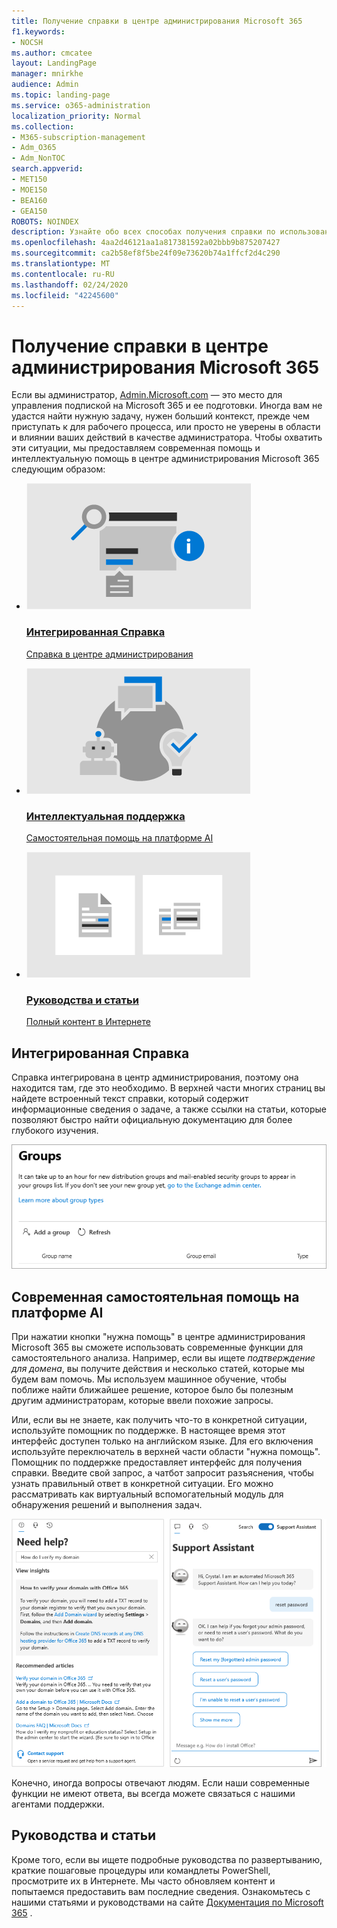 ```yaml
---
title: Получение справки в центре администрирования Microsoft 365
f1.keywords:
- NOCSH
ms.author: cmcatee
layout: LandingPage
manager: mnirkhe
audience: Admin
ms.topic: landing-page
ms.service: o365-administration
localization_priority: Normal
ms.collection:
- M365-subscription-management
- Adm_O365
- Adm_NonTOC
search.appverid:
- MET150
- MOE150
- BEA160
- GEA150
ROBOTS: NOINDEX
description: Узнайте обо всех способах получения справки по использованию центра администрирования Microsoft 365.
ms.openlocfilehash: 4aa2d46121aa1a817381592a02bbb9b875207427
ms.sourcegitcommit: ca2b58ef8f5be24f09e73620b74a1ffcf2d4c290
ms.translationtype: MT
ms.contentlocale: ru-RU
ms.lasthandoff: 02/24/2020
ms.locfileid: "42245600"
---
```

<!-- The following is just placeholder text from Madhura's mail. We need to add images/examples of each -->

# <a name="how-to-get-help-in-the-microsoft-365-admin-center"></a>Получение справки в центре администрирования Microsoft 365

Если вы администратор, [Admin.Microsoft.com](https://admin.microsoft.com) — это место для управления подпиской на Microsoft 365 и ее подготовки. Иногда вам не удастся найти нужную задачу, нужен больший контекст, прежде чем приступать к для рабочего процесса, или просто не уверены в области и влиянии ваших действий в качестве администратора. Чтобы охватить эти ситуации, мы предоставляем современная помощь и интеллектуальную помощь в центре администрирования Microsoft 365 следующим образом:
 


<ul class="panelContent cardsW">
    <li>
        <div class="cardSize">
            <div class="cardPadding">
                <div class="card">
                    <a href="what-is-help.md#integrated-help">
                        <div class="cardImageOuter">
                            <div class="cardImage">
                                <img src="../media/what-is-help/M365_WhatisHelp_IntegratedHelp.png" alt="Integrated help" />
                            </div>
                        </div>
                        <div class="cardText">
                            <h3>Интегрированная Справка</h3>
                            <p>Справка в центре администрирования</p>
                        </div>
                    </a>
                </div>
            </div>
        </div>
    </li>
    <li>
        <div class="cardSize">
            <div class="cardPadding">
                <div class="card">
                    <a href="what-is-help.md#modern-self-help-powered-by-ai">
                        <div class="cardImageOuter">
                            <div class="cardImage">
                                <img src="../media/what-is-help/M365_WhatisHelp_IntelligentAssistance.png" alt="Intelligent assistance" />
                            </div>
                        </div>
                        <div class="cardText">
                            <h3>Интеллектуальная поддержка</h3>
                            <p>Самостоятельная помощь на платформе AI</p>
                        </div>
                    </a>
                </div>
            </div>
        </div>
    </li>
    <li>
        <div class="cardSize">
            <div class="cardPadding">
                <div class="card">
                    <a href="what-is-help.md#guides-and-articles">
                        <div class="cardImageOuter">
                            <div class="cardImage">
                                <img src="../media/what-is-help/M365_WhatisHelp_ArticlesGuides.png" alt="Guides and articles" />
                            </div>
                        </div>
                        <div class="cardText">
                            <h3>Руководства и статьи</h3>
                            <p>Полный контент в Интернете</p>
                        </div>
                    </a>
                </div>
            </div>
        </div>
    </li>
</ul>

## <a name="integrated-help"></a>Интегрированная Справка
Справка интегрирована в центр администрирования, поэтому она находится там, где это необходимо. В верхней части многих страниц вы найдете встроенный текст справки, который содержит информационные сведения о задаче, а также ссылки на статьи, которые позволяют быстро найти официальную документацию для более глубокого изучения.

![Страница "группы", в которой представлены встроенная справка и ссылки на статьи](../media/integrated-help.png)

## <a name="modern-self-help-powered-by-ai"></a>Современная самостоятельная помощь на платформе AI

При нажатии кнопки "нужна помощь" в центре администрирования Microsoft 365 вы сможете использовать современные функции для самостоятельного анализа. Например, если вы ищете *подтверждение для домена*, вы получите действия и несколько статей, которые мы будем вам помочь. Мы используем машинное обучение, чтобы поближе найти ближайшее решение, которое было бы полезным другим администраторам, которые ввели похожие запросы.

Или, если вы не знаете, как получить что-то в конкретной ситуации, используйте помощник по поддержке. В настоящее время этот интерфейс доступен только на английском языке. Для его включения используйте переключатель в верхней части области "нужна помощь". Помощник по поддержке предоставляет интерфейс для получения справки. Введите свой запрос, а чатбот запросит разъяснения, чтобы узнать правильный ответ в конкретной ситуации. Его можно рассматривать как виртуальный вспомогательный модуль для обнаружения решений и выполнения задач.

![Современная самостоятельная помощь](../media/help-options.png)

Конечно, иногда вопросы отвечают людям. Если наши современные функции не имеют ответа, вы всегда можете связаться с нашими агентами поддержки.

## <a name="guides-and-articles"></a>Руководства и статьи

Кроме того, если вы ищете подробные руководства по развертыванию, краткие пошаговые процедуры или командлеты PowerShell, просмотрите их в Интернете. Мы часто обновляем контент и попытаемся предоставить вам последние сведения. Ознакомьтесь с нашими статьями и руководствами на сайте [Документация по Microsoft 365](https://docs.microsoft.com/microsoft-365/) .